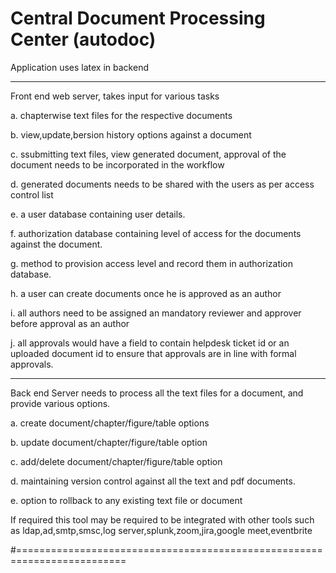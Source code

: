 Central Document Processing Center (autodoc)
========================================================================
Application uses latex in backend

-----------------

Front end web server, takes input for various tasks

a. chapterwise text files for the respective documents

b. view,update,bersion history options against a document

c. ssubmitting text files, view generated document, approval of the document needs to be incorporated in the workflow

d. generated documents needs to be shared with the users as per access control list

e. a user database containing user details.

f. authorization database containing level of access for the documents against the document.

g. method to provision access level and record them in authorization database.

h. a user can create documents once he is approved as an author

i. all authors need to be assigned an mandatory reviewer and approver before approval as an author

j. all approvals would have a field to contain helpdesk ticket id or an uploaded document id to ensure that approvals are in line with formal approvals.

--------------------

Back end Server needs to process all the text files for a document, and provide various options.

a. create document/chapter/figure/table options

b. update document/chapter/figure/table option

c. add/delete document/chapter/figure/table option

d. maintaining version control against all the text and pdf documents.

e. option to rollback to any existing text file or document

If required this tool may be required to be integrated with other tools such as ldap,ad,smtp,smsc,log server,splunk,zoom,jira,google meet,eventbrite

#=========================================================================


